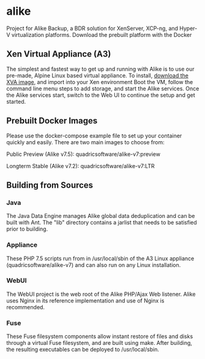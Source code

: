 # alike
Project for Alike Backup, a BDR solution for XenServer, XCP-ng, and Hyper-V virtualization platforms. Download the prebuilt platform with the Docker 

## Xen Virtual Appliance (A3)
The simplest and fastest way to get up and running with Alike is to use our pre-made, Alpine Linux based virtual appliance.
To install, [download the XVA image](https://github.com/quadricsoftware/alike/raw/main/binaries/A3_v1.0.5.xva.7z), and import into your Xen environment
Boot the VM, follow the command line menu steps to add storage, and start the Alike services.
Once the Alike services start, switch to the Web UI to continue the setup and get started.

## Prebuilt Docker Images
Please use the docker-compose example file to set up your container quickly and easily. There are two main images to choose from:

Public Preview (Alike v7.5): 
quadricsoftware/alike-v7:preview 

Longterm Stable (Alike v7.2): 
quadricsoftware/alike-v7:LTR



## Building from Sources

### Java

The Java Data Engine manages Alike global data deduplication and can be built with Ant. The "lib" directory contains a jarlist that needs to be satisfied prior to building.

### Appliance

These PHP 7.5 scripts run from in /usr/local/sbin of the A3 Linux appliance (quadricsoftware/alike-v7) and can also run on any Linux installation. 

### WebUI

The WebUI project is the web root of the Alike PHP/Ajax Web listener. Alike uses Nginx in its reference implementation and use of Nginx is recommended.

### Fuse

These Fuse filesystem components allow instant restore of files and disks through a virtual Fuse filesystem, and are built using make. After building, the resulting executables can be deployed to /usr/local/sbin.

